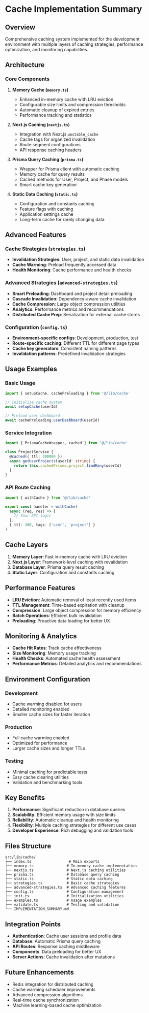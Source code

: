 # Cache Implementation Summary

## Overview

Comprehensive caching system implemented for the development environment with multiple layers of
caching strategies, performance optimization, and monitoring capabilities.

## Architecture

### Core Components

1. **Memory Cache (`memory.ts`)**
   - Enhanced in-memory cache with LRU eviction
   - Configurable size limits and compression thresholds
   - Automatic cleanup of expired entries
   - Performance tracking and statistics

2. **Next.js Caching (`nextjs.ts`)**
   - Integration with Next.js `unstable_cache`
   - Cache tags for organized invalidation
   - Route segment configurations
   - API response caching headers

3. **Prisma Query Caching (`prisma.ts`)**
   - Wrapper for Prisma client with automatic caching
   - Memory cache for query results
   - Cached methods for User, Project, and Phase models
   - Smart cache key generation

4. **Static Data Caching (`static.ts`)**
   - Configuration and constants caching
   - Feature flags with caching
   - Application settings cache
   - Long-term cache for rarely changing data

## Advanced Features

### Cache Strategies (`strategies.ts`)

- **Invalidation Strategies**: User, project, and static data invalidation
- **Cache Warming**: Preload frequently accessed data
- **Health Monitoring**: Cache performance and health checks

### Advanced Strategies (`advanced-strategies.ts`)

- **Smart Preloading**: Dashboard and project detail preloading
- **Cascade Invalidation**: Dependency-aware cache invalidation
- **Cache Compression**: Large object compression utilities
- **Analytics**: Performance metrics and recommendations
- **Distributed Cache Prep**: Serialization for external cache stores

### Configuration (`config.ts`)

- **Environment-specific configs**: Development, production, test
- **Route-specific caching**: Different TTL for different page types
- **Cache key generators**: Consistent naming patterns
- **Invalidation patterns**: Predefined invalidation strategies

## Usage Examples

### Basic Usage

```typescript
import { setupCache, cachePreloading } from '@/lib/cache'

// Initialize cache system
await setupCache(userId)

// Preload user dashboard
await cachePreloading.userDashboard(userId)
```

### Service Integration

```typescript
import { PrismaCacheWrapper, cached } from '@/lib/cache'

class ProjectService {
  @cached({ ttl: 300000 })
  async getUserProjects(userId: string) {
    return this.cachedPrisma.project.findMany(userId)
  }
}
```

### API Route Caching

```typescript
import { withCache } from '@/lib/cache'

export const handler = withCache(
  async (req, res) => {
    // Your API logic
  },
  { ttl: 300, tags: ['user', 'project'] }
)
```

## Cache Layers

1. **Memory Layer**: Fast in-memory cache with LRU eviction
2. **Next.js Layer**: Framework-level caching with revalidation
3. **Database Layer**: Prisma query result caching
4. **Static Layer**: Configuration and constants caching

## Performance Features

- **LRU Eviction**: Automatic removal of least recently used items
- **TTL Management**: Time-based expiration with cleanup
- **Compression**: Large object compression for memory efficiency
- **Batch Operations**: Efficient bulk invalidation
- **Preloading**: Proactive data loading for better UX

## Monitoring & Analytics

- **Cache Hit Rates**: Track cache effectiveness
- **Size Monitoring**: Memory usage tracking
- **Health Checks**: Automated cache health assessment
- **Performance Metrics**: Detailed analytics and recommendations

## Environment Configuration

### Development

- Cache warming disabled for users
- Detailed monitoring enabled
- Smaller cache sizes for faster iteration

### Production

- Full cache warming enabled
- Optimized for performance
- Larger cache sizes and longer TTLs

### Testing

- Minimal caching for predictable tests
- Easy cache clearing utilities
- Validation and benchmarking tools

## Key Benefits

1. **Performance**: Significant reduction in database queries
2. **Scalability**: Efficient memory usage with size limits
3. **Reliability**: Automatic cleanup and health monitoring
4. **Flexibility**: Multiple caching strategies for different use cases
5. **Developer Experience**: Rich debugging and validation tools

## Files Structure

```
src/lib/cache/
├── index.ts                 # Main exports
├── memory.ts               # In-memory cache implementation
├── nextjs.ts               # Next.js caching utilities
├── prisma.ts               # Database query caching
├── static.ts               # Static data caching
├── strategies.ts           # Basic cache strategies
├── advanced-strategies.ts  # Advanced caching features
├── config.ts               # Configuration management
├── init.ts                 # Initialization utilities
├── examples.ts             # Usage examples
├── validate.ts             # Testing and validation
└── IMPLEMENTATION_SUMMARY.md
```

## Integration Points

- **Authentication**: Cache user sessions and profile data
- **Database**: Automatic Prisma query caching
- **API Routes**: Response caching middleware
- **Components**: Data preloading for better UX
- **Server Actions**: Cache invalidation after mutations

## Future Enhancements

- Redis integration for distributed caching
- Cache warming scheduler improvements
- Advanced compression algorithms
- Real-time cache synchronization
- Machine learning-based cache optimization

